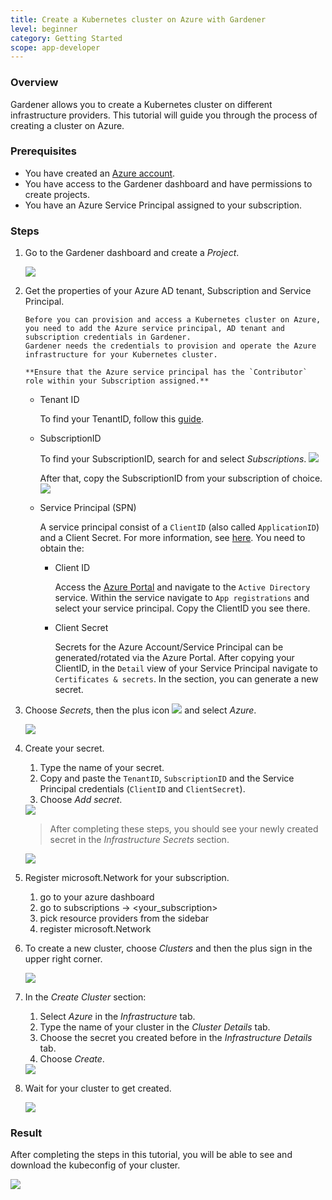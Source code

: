 ```yaml
---
title: Create a Kubernetes cluster on Azure with Gardener
level: beginner
category: Getting Started
scope: app-developer
---
```


### Overview

Gardener allows you to create a Kubernetes cluster on different infrastructure providers. This tutorial will guide you through the process of creating a cluster on Azure.

### Prerequisites

- You have created an [Azure account](https://azure.microsoft.com/en-us/).
- You have access to the Gardener dashboard and have permissions to create projects.
- You have an Azure Service Principal assigned to your subscription.

### Steps

1. Go to the Gardener dashboard and create a *Project*.

    <img src="images/new-gardener-project.png">


1. Get the properties of your Azure AD tenant, Subscription and Service Principal.
    ```
    Before you can provision and access a Kubernetes cluster on Azure, you need to add the Azure service principal, AD tenant and subscription credentials in Gardener. 
    Gardener needs the credentials to provision and operate the Azure infrastructure for your Kubernetes cluster.

    **Ensure that the Azure service principal has the `Contributor` role within your Subscription assigned.**
    ```


    - Tenant ID

        To find your TenantID, follow this [guide](https://docs.microsoft.com/en-us/azure/active-directory/fundamentals/active-directory-how-to-find-tenant).

    - SubscriptionID

        To find your SubscriptionID, search for and select *Subscriptions*.
        <img src="images/azure-select-subscription.png">

        After that, copy the SubscriptionID from your subscription of choice.
        <img src="images/azure-choose-subscription.png">

    - Service Principal (SPN)

        A service principal consist of a `ClientID` (also called `ApplicationID`) and a Client Secret. For more information, see [here](https://docs.microsoft.com/en-us/azure/active-directory/develop/app-objects-and-service-principals). You need to obtain the:
        - Client ID 

            Access the [Azure Portal](https://portal.azure.com) and navigate to the `Active Directory` service.
            Within the service navigate to `App registrations` and select your service principal. Copy the ClientID you see there.


        - Client Secret

            Secrets for the Azure Account/Service Principal can be generated/rotated via the Azure Portal.
            After copying your ClientID, in the `Detail` view of your Service Principal navigate to `Certificates & secrets`. In the section, you can generate a new secret.

1. Choose *Secrets*, then the plus icon <img src="images/plus-icon.png"> and select *Azure*.

    <img src="images/create-secret-azure.png">

1. Create your secret.

    1. Type the name of your secret.
    1. Copy and paste the `TenantID`, `SubscriptionID` and the Service Principal credentials (`ClientID` and `ClientSecret`).
    3. Choose *Add secret*.
    <img src="images/add-azure-secret.png">

    >After completing these steps, you should see your newly created secret in the *Infrastructure Secrets* section.

    <img src="images/secret-stored.png">
    
1. Register microsoft.Network for your subscription.
    1. go to your azure dashboard
    1. go to subscriptions -> <your_subscription>
    1. pick resource providers from the sidebar
    1. register microsoft.Network

1. To create a new cluster, choose *Clusters* and then the plus sign in the upper right corner.

    <img src="images/new-cluster.png">

1. In the *Create Cluster* section:
    1. Select *Azure* in the *Infrastructure* tab.
    1. Type the name of your cluster in the *Cluster Details* tab.
    1. Choose the secret you created before in the *Infrastructure Details* tab.
    1. Choose *Create*.

    <img src="images/create-cluster.png">

1. Wait for your cluster to get created.

    <img src="images/processing-cluster.png">

### Result

After completing the steps in this tutorial, you will be able to see and download the kubeconfig of your cluster.

  <img src="images/copy-kubeconfig.png">
